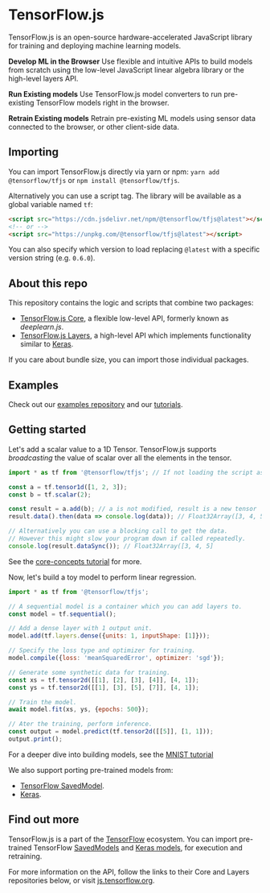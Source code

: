 # TensorFlow.js

TensorFlow.js is an open-source hardware-accelerated JavaScript library for
training and deploying machine learning models.

**Develop ML in the Browser**
Use flexible and intuitive APIs to build models from scratch using the low-level
JavaScript linear algebra library or the high-level layers API.

**Run Existing models**
Use TensorFlow.js model converters to run pre-existing TensorFlow models right
in the browser.

**Retrain Existing models**
Retrain pre-existing ML models using sensor data connected to the browser, or
other client-side data.

## Importing

You can import TensorFlow.js directly via yarn or npm:
`yarn add @tensorflow/tfjs` or `npm install @tensorflow/tfjs`.

Alternatively you can use a script tag. The library will be available as
a global variable named `tf`:

```html
<script src="https://cdn.jsdelivr.net/npm/@tensorflow/tfjs@latest"></script>
<!-- or -->
<script src="https://unpkg.com/@tensorflow/tfjs@latest"></script>
```

You can also specify which version to load replacing `@latest`
with a specific version string (e.g. `0.6.0`).

## About this repo

This repository contains the logic and scripts that combine
two packages:
- [TensorFlow.js Core](https://github.com/tensorflow/tfjs-core),
  a flexible low-level API, formerly known as *deeplearn.js*.
- [TensorFlow.js Layers](https://github.com/tensorflow/tfjs-layers),
  a high-level API which implements functionality similar to
  [Keras](https://keras.io/).

If you care about bundle size, you can import those individual packages.

## Examples

Check out our
[examples repository](https://github.com/tensorflow/tfjs-examples)
and our [tutorials](https://js.tensorflow.org/tutorials/).


## Getting started

Let's add a scalar value to a 1D Tensor. TensorFlow.js supports _broadcasting_
the value of scalar over all the elements in the tensor.

```js
import * as tf from '@tensorflow/tfjs'; // If not loading the script as a global

const a = tf.tensor1d([1, 2, 3]);
const b = tf.scalar(2);

const result = a.add(b); // a is not modified, result is a new tensor
result.data().then(data => console.log(data)); // Float32Array([3, 4, 5]

// Alternatively you can use a blocking call to get the data.
// However this might slow your program down if called repeatedly.
console.log(result.dataSync()); // Float32Array([3, 4, 5]
```

See the
[core-concepts tutorial](https://js.tensorflow.org/tutorials/core-concepts.html)
 for more.

Now, let's build a toy model to perform linear regression.

```js
import * as tf from '@tensorflow/tfjs';

// A sequential model is a container which you can add layers to.
const model = tf.sequential();

// Add a dense layer with 1 output unit.
model.add(tf.layers.dense({units: 1, inputShape: [1]}));

// Specify the loss type and optimizer for training.
model.compile({loss: 'meanSquaredError', optimizer: 'sgd'});

// Generate some synthetic data for training.
const xs = tf.tensor2d([[1], [2], [3], [4]], [4, 1]);
const ys = tf.tensor2d([[1], [3], [5], [7]], [4, 1]);

// Train the model.
await model.fit(xs, ys, {epochs: 500});

// Ater the training, perform inference.
const output = model.predict(tf.tensor2d([[5]], [1, 1]));
output.print();
```

For a deeper dive into building models, see the
[MNIST tutorial](https://js.tensorflow.org/tutorials/mnist.html)

We also support porting pre-trained models from:
- [TensorFlow SavedModel](https://github.com/tensorflow/tfjs-converter).
- [Keras](https://js.tensorflow.org/tutorials/import-keras.html). 

## Find out more

TensorFlow.js is a part of the
[TensorFlow](https://www.tensorflow.org) ecosystem.
You can import pre-trained TensorFlow
[SavedModels](https://www.tensorflow.org/programmers_guide/saved_model) and
[Keras models](https://keras.io/getting-started/faq/#how-can-i-save-a-keras-model),
for execution and retraining.

For more information on the API, follow the links to their Core and Layers
repositories below, or visit [js.tensorflow.org](https://js.tensorflow.org).



